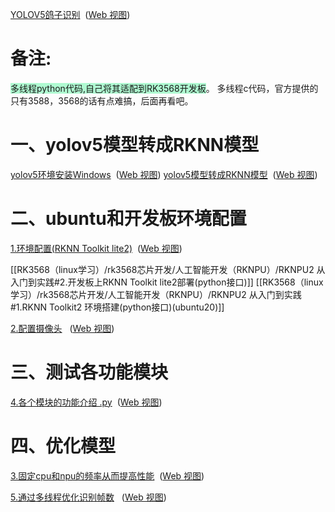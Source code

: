 [YOLOV5鸽子识别](onenote:https://d.docs.live.net/52d4b76bb0ffcf51/Documents/嵌入式Linux驱动/YOLOV5鸽子识别.one#section-id={172B5834-16F6-4130-B15B-771E79DD0B02}&end)  ([Web 视图](https://onedrive.live.com/view.aspx?resid=52D4B76BB0FFCF51%21s4d775f5c20a844779602ca7edfa39f6a&id=documents&wd=target%28YOLOV5%E9%B8%BD%E5%AD%90%E8%AF%86%E5%88%AB.one%7C172B5834-16F6-4130-B15B-771E79DD0B02%2F%29))
# 备注:
<span style="background:#affad1">多线程python代码,自己将其适配到RK3568开发板</span>。
多线程c代码，官方提供的只有3588，3568的话有点难搞，后面再看吧。

# 一、yolov5模型转成RKNN模型
[yolov5环境安装Windows](onenote:https://d.docs.live.net/52d4b76bb0ffcf51/Documents/嵌入式Linux驱动/YOLOV5鸽子识别.one#yolov5环境安装Windows&section-id={172B5834-16F6-4130-B15B-771E79DD0B02}&page-id={01850661-8EAC-4BB9-AE68-58EE09F40394}&end)  ([Web 视图](https://onedrive.live.com/view.aspx?resid=52D4B76BB0FFCF51%21s4d775f5c20a844779602ca7edfa39f6a&id=documents&wd=target%28YOLOV5%E9%B8%BD%E5%AD%90%E8%AF%86%E5%88%AB.one%7C172B5834-16F6-4130-B15B-771E79DD0B02%2Fyolov5%E7%8E%AF%E5%A2%83%E5%AE%89%E8%A3%85Windows%7C01850661-8EAC-4BB9-AE68-58EE09F40394%2F%29))
[yolov5模型转成RKNN模型](onenote:https://d.docs.live.net/52d4b76bb0ffcf51/Documents/嵌入式Linux驱动/YOLOV5鸽子识别.one#yolov5模型转成RKNN模型&section-id={172B5834-16F6-4130-B15B-771E79DD0B02}&page-id={1D2A1EAD-1B7A-405F-B4E0-D7C0094E34A8}&end)  ([Web 视图](https://onedrive.live.com/view.aspx?resid=52D4B76BB0FFCF51%21s4d775f5c20a844779602ca7edfa39f6a&id=documents&wd=target%28YOLOV5%E9%B8%BD%E5%AD%90%E8%AF%86%E5%88%AB.one%7C172B5834-16F6-4130-B15B-771E79DD0B02%2Fyolov5%E6%A8%A1%E5%9E%8B%E8%BD%AC%E6%88%90RKNN%E6%A8%A1%E5%9E%8B%7C1D2A1EAD-1B7A-405F-B4E0-D7C0094E34A8%2F%29))

# 二、ubuntu和开发板环境配置
[1.环境配置(RKNN Toolkit lite2)](onenote:https://d.docs.live.net/52d4b76bb0ffcf51/Documents/嵌入式Linux驱动/YOLOV5实时目标分类.one#1.环境配置\(RKNN%20Toolkit%20lite2\)&section-id={96320DC4-AAFD-4A8E-8909-BF47BCB299C2}&page-id={67F23926-2BC4-41D0-8E32-D88A66B4E254}&end)  ([Web 视图](https://onedrive.live.com/view.aspx?resid=52D4B76BB0FFCF51%21s4d775f5c20a844779602ca7edfa39f6a&id=documents&wd=target%28YOLOV5%E5%AE%9E%E6%97%B6%E7%9B%AE%E6%A0%87%E5%88%86%E7%B1%BB.one%7C96320DC4-AAFD-4A8E-8909-BF47BCB299C2%2F1.%E7%8E%AF%E5%A2%83%E9%85%8D%E7%BD%AE%28RKNN%20Toolkit%20lite2%5C%29%7C67F23926-2BC4-41D0-8E32-D88A66B4E254%2F%29))

[[RK3568（linux学习）/rk3568芯片开发/人工智能开发（RKNPU）/RKNPU2 从入门到实践#2.开发板上RKNN Toolkit lite2部署(python接口)]]
[[RK3568（linux学习）/rk3568芯片开发/人工智能开发（RKNPU）/RKNPU2 从入门到实践#1.RKNN Toolkit2 环境搭建(python接口)(ubuntu20)]]

[2.配置摄像头](onenote:https://d.docs.live.net/52d4b76bb0ffcf51/Documents/嵌入式Linux驱动/YOLOV5实时目标分类.one#2.配置摄像头&section-id={96320DC4-AAFD-4A8E-8909-BF47BCB299C2}&page-id={2FDDBD64-DEF0-4AA5-A99C-A7D6871A1E9E}&end)   ([Web 视图](https://onedrive.live.com/view.aspx?resid=52D4B76BB0FFCF51%21s4d775f5c20a844779602ca7edfa39f6a&id=documents&wd=target%28YOLOV5%E5%AE%9E%E6%97%B6%E7%9B%AE%E6%A0%87%E5%88%86%E7%B1%BB.one%7C96320DC4-AAFD-4A8E-8909-BF47BCB299C2%2F2.%E9%85%8D%E7%BD%AE%E6%91%84%E5%83%8F%E5%A4%B4%7C2FDDBD64-DEF0-4AA5-A99C-A7D6871A1E9E%2F%29))

# 三、测试各功能模块 

[4.各个模块的功能介绍 .py](onenote:https://d.docs.live.net/52d4b76bb0ffcf51/Documents/嵌入式Linux驱动/YOLOV5实时目标分类.one#4.各个模块的功能介绍%20.py&section-id={96320DC4-AAFD-4A8E-8909-BF47BCB299C2}&page-id={ADAD98C4-5537-4962-92DB-8956078D5ED4}&end)  ([Web 视图](https://onedrive.live.com/view.aspx?resid=52D4B76BB0FFCF51%21s4d775f5c20a844779602ca7edfa39f6a&id=documents&wd=target%28YOLOV5%E5%AE%9E%E6%97%B6%E7%9B%AE%E6%A0%87%E5%88%86%E7%B1%BB.one%7C96320DC4-AAFD-4A8E-8909-BF47BCB299C2%2F4.%E5%90%84%E4%B8%AA%E6%A8%A1%E5%9D%97%E7%9A%84%E5%8A%9F%E8%83%BD%E4%BB%8B%E7%BB%8D%20.py%7CADAD98C4-5537-4962-92DB-8956078D5ED4%2F%29))

# 四、优化模型
[3.固定cpu和npu的频率从而提高性能](onenote:https://d.docs.live.net/52d4b76bb0ffcf51/Documents/嵌入式Linux驱动/YOLOV5实时目标分类.one#3.固定cpu和npu的频率从而提高性能&section-id={96320DC4-AAFD-4A8E-8909-BF47BCB299C2}&page-id={21462E84-F2E9-4EC1-8870-D7CE6C0F3257}&end)  ([Web 视图](https://onedrive.live.com/view.aspx?resid=52D4B76BB0FFCF51%21s4d775f5c20a844779602ca7edfa39f6a&id=documents&wd=target%28YOLOV5%E5%AE%9E%E6%97%B6%E7%9B%AE%E6%A0%87%E5%88%86%E7%B1%BB.one%7C96320DC4-AAFD-4A8E-8909-BF47BCB299C2%2F3.%E5%9B%BA%E5%AE%9Acpu%E5%92%8Cnpu%E7%9A%84%E9%A2%91%E7%8E%87%E4%BB%8E%E8%80%8C%E6%8F%90%E9%AB%98%E6%80%A7%E8%83%BD%7C21462E84-F2E9-4EC1-8870-D7CE6C0F3257%2F%29))

[5.通过多线程优化识别帧数](onenote:https://d.docs.live.net/52d4b76bb0ffcf51/Documents/嵌入式Linux驱动/YOLOV5实时目标分类.one#5.通过多线程优化识别帧数&section-id={96320DC4-AAFD-4A8E-8909-BF47BCB299C2}&page-id={D7B4BCBA-66A7-468A-8BC8-7C3E12370C71}&end)   ([Web 视图](https://onedrive.live.com/view.aspx?resid=52D4B76BB0FFCF51%21s4d775f5c20a844779602ca7edfa39f6a&id=documents&wd=target%28YOLOV5%E5%AE%9E%E6%97%B6%E7%9B%AE%E6%A0%87%E5%88%86%E7%B1%BB.one%7C96320DC4-AAFD-4A8E-8909-BF47BCB299C2%2F5.%E9%80%9A%E8%BF%87%E5%A4%9A%E7%BA%BF%E7%A8%8B%E4%BC%98%E5%8C%96%E8%AF%86%E5%88%AB%E5%B8%A7%E6%95%B0%7CD7B4BCBA-66A7-468A-8BC8-7C3E12370C71%2F%29))



















